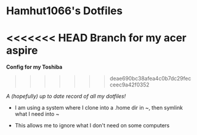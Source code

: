 Hamhut1066's Dotfiles
=====================

<<<<<<< HEAD
__Branch for my acer aspire__
=======
__Config for my Toshiba__
>>>>>>> deae690bc38afea4c0b7dc29fecceec9a42f0352

_A (hopefully) up to date record of all my dotfiles!_

- I am using a system where I clone into a .home dir in ~, then symlink what I need into ~


- This allows me to ignore what I don't need on some computers

